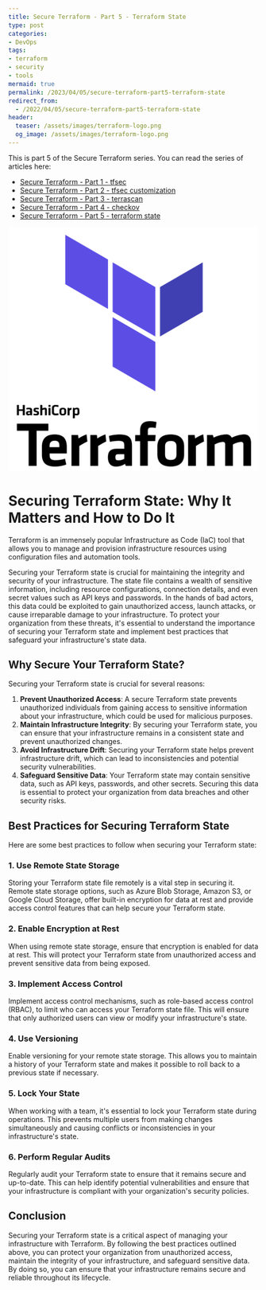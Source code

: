 ```yaml
---
title: Secure Terraform - Part 5 - Terraform State
type: post
categories:
- DevOps
tags:
- terraform
- security
- tools
mermaid: true
permalink: /2023/04/05/secure-terraform-part5-terraform-state
redirect_from:
  - /2022/04/05/secure-terraform-part5-terraform-state
header:
  teaser: /assets/images/terraform-logo.png
  og_image: /assets/images/terraform-logo.png
---
```


This is part 5 of the Secure Terraform series. You can read the series of articles here: 
- [Secure Terraform - Part 1 - tfsec](/2022/12/29/secure-terraform-part1-tfsec) 
- [Secure Terraform - Part 2 - tfsec customization](/2023/01/29/secure-terraform-part2-tfsec-customization)
- [Secure Terraform - Part 3 - terrascan](/2023/03/22/secure-terraform-part3-terrascan)
- [Secure Terraform - Part 4 - checkov](/2023/03/24/secure-terraform-part4-checkov)
- [Secure Terraform - Part 5 - terraform state](/2023/04/05/secure-terraform-part5-terraform-state)

![terraform-logo](/assets/images/terraform-logo.png)

# Securing Terraform State: Why It Matters and How to Do It

Terraform is an immensely popular Infrastructure as Code (IaC) tool that allows you to manage and provision infrastructure resources using configuration files and automation tools. 

Securing your Terraform state is crucial for maintaining the integrity and security of your infrastructure. The state file contains a wealth of sensitive information, including resource configurations, connection details, and even secret values such as API keys and passwords. In the hands of bad actors, this data could be exploited to gain unauthorized access, launch attacks, or cause irreparable damage to your infrastructure. To protect your organization from these threats, it's essential to understand the importance of securing your Terraform state and implement best practices that safeguard your infrastructure's state data.

## Why Secure Your Terraform State?

Securing your Terraform state is crucial for several reasons:

1. **Prevent Unauthorized Access**: A secure Terraform state prevents unauthorized individuals from gaining access to sensitive information about your infrastructure, which could be used for malicious purposes.
2. **Maintain Infrastructure Integrity**: By securing your Terraform state, you can ensure that your infrastructure remains in a consistent state and prevent unauthorized changes.
3. **Avoid Infrastructure Drift**: Securing your Terraform state helps prevent infrastructure drift, which can lead to inconsistencies and potential security vulnerabilities.
4. **Safeguard Sensitive Data**: Your Terraform state may contain sensitive data, such as API keys, passwords, and other secrets. Securing this data is essential to protect your organization from data breaches and other security risks.

## Best Practices for Securing Terraform State

Here are some best practices to follow when securing your Terraform state:

### 1. Use Remote State Storage

Storing your Terraform state file remotely is a vital step in securing it. Remote state storage options, such as Azure Blob Storage, Amazon S3, or Google Cloud Storage, offer built-in encryption for data at rest and provide access control features that can help secure your Terraform state.

### 2. Enable Encryption at Rest

When using remote state storage, ensure that encryption is enabled for data at rest. This will protect your Terraform state from unauthorized access and prevent sensitive data from being exposed.

### 3. Implement Access Control

Implement access control mechanisms, such as role-based access control (RBAC), to limit who can access your Terraform state file. This will ensure that only authorized users can view or modify your infrastructure's state.

### 4. Use Versioning

Enable versioning for your remote state storage. This allows you to maintain a history of your Terraform state and makes it possible to roll back to a previous state if necessary.

### 5. Lock Your State

When working with a team, it's essential to lock your Terraform state during operations. This prevents multiple users from making changes simultaneously and causing conflicts or inconsistencies in your infrastructure's state.

### 6. Perform Regular Audits

Regularly audit your Terraform state to ensure that it remains secure and up-to-date. This can help identify potential vulnerabilities and ensure that your infrastructure is compliant with your organization's security policies.

## Conclusion

Securing your Terraform state is a critical aspect of managing your infrastructure with Terraform. By following the best practices outlined above, you can protect your organization from unauthorized access, maintain the integrity of your infrastructure, and safeguard sensitive data. By doing so, you can ensure that your infrastructure remains secure and reliable throughout its lifecycle.
